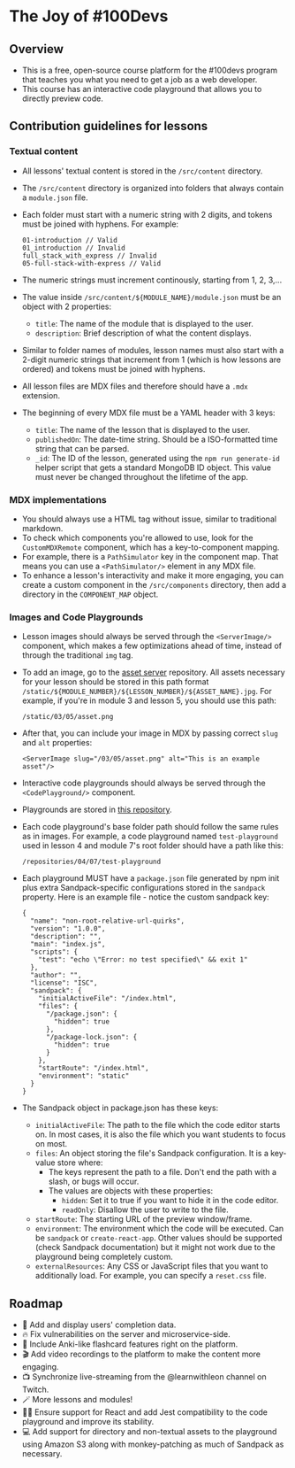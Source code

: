 # The Joy of #100Devs

## Overview
- This is a free, open-source course platform for the #100devs program that teaches you what you need to get a job as a web developer.
- This course has an interactive code playground that allows you to directly preview code.

## Contribution guidelines for lessons

### Textual content
- All lessons' textual content is stored in the `/src/content` directory.
- The `/src/content` directory is organized into folders that always contain a `module.json` file.
- Each folder must start with a numeric string with 2 digits, and tokens must be joined with hyphens. For example:

  ```
  01-introduction // Valid
  01_introduction // Invalid
  full_stack_with_express // Invalid
  05-full-stack-with-express // Valid
  ```
- The numeric strings must increment continously, starting from 1, 2, 3,...
- The value inside `/src/content/${MODULE_NAME}/module.json` must be an object with 2 properties:
  - `title`: The name of the module that is displayed to the user.
  - `description`: Brief description of what the content displays.
- Similar to folder names of modules, lesson names must also start with a 2-digit numeric strings that increment from 1 (which is how lessons are ordered) and tokens must be joined with hyphens.
- All lesson files are MDX files and therefore should have a `.mdx` extension.
- The beginning of every MDX file must be a YAML header with 3 keys:
  - `title`: The name of the lesson that is displayed to the user.
  - `publishedOn`: The date-time string. Should be a ISO-formatted time string that can be parsed.
  - `_id`: The ID of the lesson, generated using the `npm run generate-id` helper script that gets a standard MongoDB ID object. This value must never be changed throughout the lifetime of the app.

### MDX implementations
- You should always use a HTML tag without issue, similar to traditional markdown.
- To check which components you're allowed to use, look for the `CustomMDXRemote` component, which has a key-to-component mapping.
- For example, there is a `PathSimulator` key in the component map. That means you can use a `<PathSimulator/>` element in any MDX file.
- To enhance a lesson's interactivity and make it more engaging, you can create a custom component in the `/src/components` directory, then add a directory in the `COMPONENT_MAP` object.

### Images and Code Playgrounds
- Lesson images should always be served through the `<ServerImage/>` component, which makes a few optimizations ahead of time, instead of through the traditional `img` tag.
- To add an image, go to the <a href="https://github.com/joy-of-100devs/joy-of-100devs-asset-server">asset server</a> repository. All assets necessary for your lesson should be stored in this path format `/static/${MODULE_NUMBER}/${LESSON_NUMBER}/${ASSET_NAME}.jpg`. For example, if you're in module 3 and lesson 5, you should use this path:

  ```
  /static/03/05/asset.png
  ```
- After that, you can include your image in MDX by passing correct `slug` and `alt` properties:

  ```
  <ServerImage slug="/03/05/asset.png" alt="This is an example asset"/>
  ```
  
- Interactive code playgrounds should always be served through the `<CodePlayground/>` component.
- Playgrounds are stored in <a href="https://github.com/joy-of-100devs/joy-of-100devs-repository-server">this repository</a>.
- Each code playground's base folder path should follow the same rules as in images. For example, a code playground named `test-playground` used in lesson 4 and module 7's root folder should have a path like this:

  ```
  /repositories/04/07/test-playground
  ```
- Each playground MUST have a `package.json` file generated by npm init plus extra Sandpack-specific configurations stored in the `sandpack` property. Here is an example file - notice the custom sandpack key:

  ```
  {
    "name": "non-root-relative-url-quirks",
    "version": "1.0.0",
    "description": "",
    "main": "index.js",
    "scripts": {
      "test": "echo \"Error: no test specified\" && exit 1"
    },
    "author": "",
    "license": "ISC",
    "sandpack": {
      "initialActiveFile": "/index.html",
      "files": {
        "/package.json": {
          "hidden": true
        },
        "/package-lock.json": {
          "hidden": true
        }
      },
      "startRoute": "/index.html",
      "environment": "static"
    }
  }
  ```
- The Sandpack object in package.json has these keys:
  - `initialActiveFile`: The path to the file which the code editor starts on. In most cases, it is also the file which you want students to focus on most.
  - `files`: An object storing the file's Sandpack configuration. It is a key-value store where:
    - The keys represent the path to a file. Don't end the path with a slash, or bugs will occur.
    - The values are objects with these properties:
      - `hidden`: Set it to true if you want to hide it in the code editor.
      - `readOnly`: Disallow the user to write to the file.
  - `startRoute`: The starting URL of the preview window/frame.
  - `environment`: The environment which the code will be executed. Can be `sandpack` or `create-react-app`. Other values should be supported (check Sandpack documentation) but it might not work due to the playground being completely custom.
  - `externalResources`: Any CSS or JavaScript files that you want to additionally load. For example, you can specify a `reset.css` file.

## Roadmap
- 🌟 Add and display users' completion data.
- 🔥 Fix vulnerabilities on the server and microservice-side.
- 🧠 Include Anki-like flashcard features right on the platform.
- 🎬 Add video recordings to the platform to make the content more engaging.
- 📺 Synchronize live-streaming from the @learnwithleon channel on Twitch.
- 🪄 More lessons and modules!
- 🧑‍💻 Ensure support for React and add Jest compatibility to the code playground and improve its stability.
- 💻 Add support for directory and non-textual assets to the playground using Amazon S3 along with monkey-patching as much of Sandpack as necessary.
